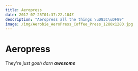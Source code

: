 ```yaml
---
title: Aeropress
date: 2017-07-25T01:37:22.104Z
description: "Aeropress all the things \uD83C\uDF89"
image: /img/Aerobie_AeroPress_Coffee_Press_1280x1280.jpg
---
```

# Aeropress

They're _just gosh darn **awesome**_
